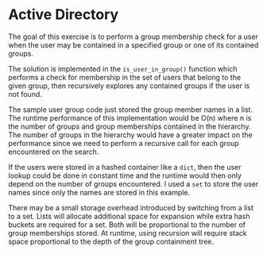 # Active Directory

The goal of this exercise is to perform a group membership check for a user
when the user may be contained in a specified group or one of its contained
groups.

The solution is implemented in the `is_user_in_group()` function which
performs a check for membership in the set of users that belong to the given
group, then recursively explores any contained groups if the user is not
found.

The sample user group code just stored the group member names in a list. The
runtime performance of this implementation would be O(n) where n is the
number of groups and group memberships contained in the hierarchy. The number
of groups in the hierarchy would have a greater impact on the performance
since we need to perform a recursive call for each group encountered on the
search.

If the users were stored in a hashed container like a `dict`, then the user
lookup could be done in constant time and the runtime would then only depend
on the number of groups encountered. I used a `set` to store the user names
since only the names are stored in this example.

There may be a small storage overhead introduced by switching from a list to
a set. Lists will allocate additional space for expansion while extra hash
buckets are required for a set. Both will be proportional to the number of
group memberships stored. At runtime, using recursion will require stack space
proportional to the depth of the group containment tree.
